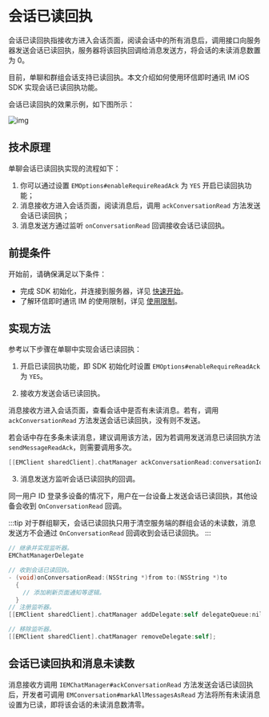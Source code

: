 # 会话已读回执

会话已读回执指接收方进入会话页面，阅读会话中的所有消息后，调用接口向服务器发送会话已读回执，服务器将该回执回调给消息发送方，将会话的未读消息数置为 0。

目前，单聊和群组会话支持已读回执。本文介绍如何使用环信即时通讯 IM iOS SDK 实现会话已读回执功能。

会话已读回执的效果示例，如下图所示：

![img](/images/uikit/chatuikit/feature/conversation/conversation_read.png) 

## 技术原理

 单聊会话已读回执实现的流程如下：

  1. 你可以通过设置 `EMOptions#enableRequireReadAck` 为 `YES` 开启已读回执功能；
  2. 消息接收方进入会话页面，阅读消息后，调用 `ackConversationRead` 方法发送会话已读回执；
  3. 消息发送方通过监听 `onConversationRead` 回调接收会话已读回执。

## 前提条件

开始前，请确保满足以下条件：

- 完成 SDK 初始化，并连接到服务器，详见 [快速开始](quickstart.html)。
- 了解环信即时通讯 IM 的使用限制，详见 [使用限制](/product/limitation.html)。

 ## 实现方法

 参考以下步骤在单聊中实现会话已读回执：

 1. 开启已读回执功能，即 SDK 初始化时设置 `EMOptions#enableRequireReadAck` 为 `YES`。

 2. 接收方发送会话已读回执。

消息接收方进入会话页面，查看会话中是否有未读消息。若有，调用 `ackConversationRead` 方法发送会话已读回执，没有则不发送。

若会话中存在多条未读消息，建议调用该方法，因为若调用发送消息已读回执方法 `sendMessageReadAck`，则需要调用多次。

```objectivec
[[EMClient sharedClient].chatManager ackConversationRead:conversationId completion:nil];
```

3. 消息发送方监听会话已读回执的回调。

同一用户 ID 登录多设备的情况下，用户在一台设备上发送会话已读回执，其他设备会收到 `OnConversationRead` 回调。

:::tip
对于群组聊天，会话已读回执只用于清空服务端的群组会话的未读数，消息发送方不会通过 `OnConversationRead` 回调收到会话已读回执。
:::

```objectivec
// 继承并实现监听器。
EMChatManagerDelegate

// 收到会话已读回执。
- (void)onConversationRead:(NSString *)from to:(NSString *)to
  {
    // 添加刷新页面通知等逻辑。
  }
// 注册监听器。
[[EMClient sharedClient].chatManager addDelegate:self delegateQueue:nil];

// 移除监听器。
[[EMClient sharedClient].chatManager removeDelegate:self];
```

## 会话已读回执和消息未读数

消息接收方调用 `IEMChatManager#ackConversationRead` 方法发送会话已读回执后，开发者可调用 `EMConversation#markAllMessagesAsRead` 方法将所有未读消息设置为已读，即将该会话的未读消息数清零。
